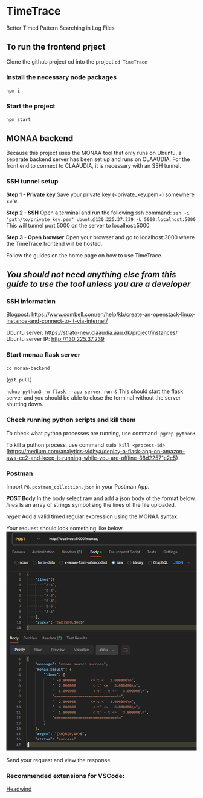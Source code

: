 # TimeTrace

Better Timed Pattern Searching in Log Files

## To run the frontend prject
Clone the github project
cd into the project 
`cd TimeTrace`

### Install the necessary node packages
`npm i`

### Start the project
`npm start`


## MONAA backend
Because this project uses the MONAA tool that only runs on Ubuntu, a separate backend server has been set up and runs on CLAAUDIA.
For the front end to connect to CLAAUDIA, it is necessary with an SSH tunnel.

### SSH tunnel setup
**Step 1 - Private key**
Save your private key (<private_key.pem>) somewhere safe.

**Step 2 - SSH**
Open a terminal and run the following ssh command:
`ssh -i "path/to/private_key.pem" ubuntu@130.225.37.239 -L 5000:localhost:5000`
This will tunnel port 5000 on the server to localhost:5000.

**Step 3 - Open browser**
Open your browser and go to localhost:3000 where the TimeTrace frontend will be hosted.

Follow the guides on the home page on how to use TimeTrace.

*You should not need anything else from this guide to use the tool unless you are a developer*
---



### SSH information
Blogpost: https://www.combell.com/en/help/kb/create-an-openstack-linux-instance-and-connect-to-it-via-internet/

Ubuntu server: https://strato-new.claaudia.aau.dk/project/instances/
Ubuntu server IP: http://130.225.37.239

### Start monaa flask server
`cd monaa-backend` 

(`git pull`)

`nohup python3 -m flask --app server run &`
This should start the flask server and you should be able to close the terminal without the server shutting down.

### Check running python scripts and kill them
To check what python processes are running, use command:
`pgrep python3`

To kill a puthon process, use command
`sudo kill <process-id>`
(https://medium.com/analytics-vidhya/deploy-a-flask-app-on-amazon-aws-ec2-and-keep-it-running-while-you-are-offline-38d22571e2c5)

### Postman
Import `P6.postman_collection.json` in your Postman App.

**POST Body**
In the body select raw and add a json body of the format below.
*lines* Is an array of strings symbolising the lines of the file uploaded.

*regex* Add a valid timed regular expression using the MONAA syntax.

Your request should look something like below
![Postman example](postman_example.png)

Send your request and view the response


### Recommended extensions for VSCode:
[Headwind](https://marketplace.visualstudio.com/items?itemName=heybourn.headwind)
